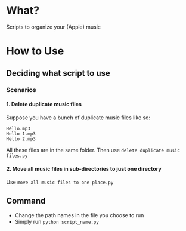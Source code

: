 # What?
Scripts to organize your (Apple) music

# How to Use
## Deciding what script to use
### Scenarios
#### 1. Delete duplicate music files

Suppose you have a bunch of duplicate music files like so:
```
Hello.mp3
Hello 1.mp3
Hello 2.mp3
```
All these files are in the same folder. Then use `delete duplicate music files.py`

#### 2. Move all music files in sub-directories to just one directory
Use `move all music files to one place.py`

## Command
- Change the path names in the file you choose to run
- Simply run `python script_name.py`
